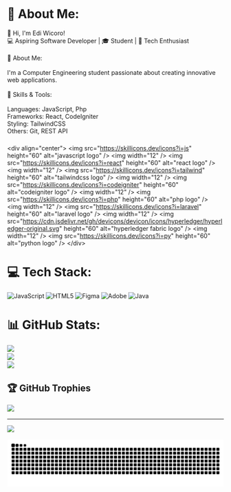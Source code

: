 # 💫 About Me:
👋 Hi, I'm Edi Wicoro!<br>💻 Aspiring Software Developer | 🎓 Student | 🌱 Tech Enthusiast<br><br>🔭 About Me:<br><br>    I'm a Computer Engineering student passionate about creating innovative web applications.<br>   <br>🌟 Skills & Tools:<br><br>    Languages: JavaScript, Php<br>    Frameworks: React, CodeIgniter<br>    Styling: TailwindCSS<br>    Others: Git, REST API

###
&lt;div align="center">
&lt;img src="https://skillicons.dev/icons?i=js" height="60" alt="javascript logo"  />
&lt;img width="12" />
&lt;img src="https://skillicons.dev/icons?i=react" height="60" alt="react logo"  />
&lt;img width="12" />
&lt;img src="https://skillicons.dev/icons?i=tailwind" height="60" alt="tailwindcss logo"  />
&lt;img width="12" />
&lt;img src="https://skillicons.dev/icons?i=codeigniter" height="60" alt="codeigniter logo"  />
&lt;img width="12" />
&lt;img src="https://skillicons.dev/icons?i=php" height="60" alt="php logo"  />
&lt;img width="12" />
&lt;img src="https://skillicons.dev/icons?i=laravel" height="60" alt="laravel logo"  />
&lt;img width="12" />
&lt;img src="https://cdn.jsdelivr.net/gh/devicons/devicon/icons/hyperledger/hyperledger-original.svg" height="60" alt="hyperledger fabric logo"  />
&lt;img width="12" />
&lt;img src="https://skillicons.dev/icons?i=py" height="60" alt="python logo"  />
&lt;/div>
###

# 💻 Tech Stack:
![JavaScript](https://img.shields.io/badge/javascript-%23323330.svg?style=for-the-badge&logo=javascript&logoColor=%23F7DF1E) ![HTML5](https://img.shields.io/badge/html5-%23E34F26.svg?style=for-the-badge&logo=html5&logoColor=white) ![Figma](https://img.shields.io/badge/figma-%23F24E1E.svg?style=for-the-badge&logo=figma&logoColor=white) ![Adobe](https://img.shields.io/badge/adobe-%23FF0000.svg?style=for-the-badge&logo=adobe&logoColor=white) ![Java](https://img.shields.io/badge/java-%23ED8B00.svg?style=for-the-badge&logo=openjdk&logoColor=white)

# 📊 GitHub Stats:
![](https://github-readme-stats.vercel.app/api?username=Ediw7&theme=radical&hide_border=true&include_all_commits=true&count_private=false)<br/>
![](https://github-readme-streak-stats.herokuapp.com/?user=Ediw7&theme=radical&hide_border=true)<br/>
![](https://github-readme-stats.vercel.app/api/top-langs/?username=Ediw7&theme=radical&hide_border=true&include_all_commits=true&count_private=false&layout=compact)

## 🏆 GitHub Trophies
![](https://github-profile-trophy.vercel.app/?username=Ediw7&theme=radical&no-frame=false&no-bg=true&margin-w=4)

---
[![](https://visitcount.itsvg.in/api?id=Ediw7&icon=0&color=0)](https://visitcount.itsvg.in)

![github-snake-animation](https://raw.githubusercontent.com/Ediw7/Ediw7/output/snake.svg)

<!-- Proudly created with GPRM ( https://gprm.itsvg.in ) -->
